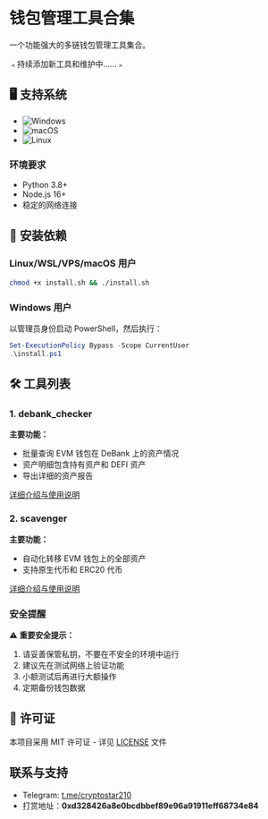 
# 钱包管理工具合集

一个功能强大的多链钱包管理工具集合。

﹤持续添加新工具和维护中......﹥

## 🖥️ **支持系统**

- ![Windows](https://img.shields.io/badge/-Windows-0078D6?logo=windows&logoColor=white)
- ![macOS](https://img.shields.io/badge/-macOS-000000?logo=apple&logoColor=white)
- ![Linux](https://img.shields.io/badge/-Linux-FCC624?logo=linux&logoColor=black)


### 环境要求

- Python 3.8+
- Node.js 16+
- 稳定的网络连接

## 🚀 安装依赖

### Linux/WSL/VPS/macOS 用户

```bash
chmod +x install.sh && ./install.sh
```

### Windows 用户

以管理员身份启动 PowerShell，然后执行：

```powershell
Set-ExecutionPolicy Bypass -Scope CurrentUser
.\install.ps1
```

## 🛠️ 工具列表

### 1. debank_checker

  **主要功能：**
  - 批量查询 EVM 钱包在 DeBank 上的资产情况
  - 资产明细包含持有资产和 DEFI 资产
  - 导出详细的资产报告
  
  [详细介绍与使用说明](./debank_checker/README.md)

### 2. scavenger

**主要功能：**
- 自动化转移 EVM 钱包上的全部资产
- 支持原生代币和 ERC20 代币

[详细介绍与使用说明](./scavenger/README.md)


### 安全提醒

⚠️ **重要安全提示：**

1. 请妥善保管私钥，不要在不安全的环境中运行
2. 建议先在测试网络上验证功能
3. 小额测试后再进行大额操作
4. 定期备份钱包数据

## 📄 许可证

本项目采用 MIT 许可证 - 详见 [LICENSE](LICENSE) 文件

## 联系与支持
- Telegram: [t.me/cryptostar210](https://t.me/cryptostar210)
- 打赏地址：**0xd328426a8e0bcdbbef89e96a91911eff68734e84**